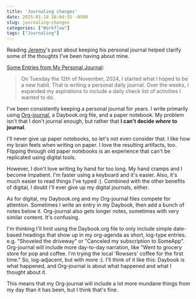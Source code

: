 ```yaml
---
title: 'Journaling changes'
date: 2025-01-18 16:04:55 -0500
slug: journaling-changes
categories: ["Workflow"]
tags: ["Journaling"]
---
```


Reading [Jeremy](https://takeonrules.com/)'s post about keeping his personal journal helped clarify some of the thoughts I've been having about mine.

[Some Entries from My Personal Journal](https://takeonrules.com/2025/01/16/some-entries-from-my-personal-journal/):

> On Tuesday the 12th of November, 2024, I started what I hoped to be a new habit. That is writing a personal daily journal. Over the weeks, I expanded my aspirations to include a daily check list of activities I wanted to do.

I've been consistently keeping a personal journal for years. I write primarily using [Org-journal](https://github.com/bastibe/org-journal), a Daybook.org file, and a paper notebook. My problem isn't that I don't journal enough, but rather that **I can't decide _where_ to journal**. 

I'll never give up paper notebooks, so let's not even consider that. I like how my brain feels when writing on paper. I love the resulting artifacts, too. Flipping through old paper notebooks is an experience that can't be replicated using digital tools. 

However, I don't love writing by hand for too long. My hand cramps and I become impatient. I'm faster using a keyboard and it's easier. Also, it's much easier to read things I've typed :). Combined with the other benefits of digital, I doubt I'll ever give up my digital journals, either.

As for digital, my Daybook.org and my Org-journal files compete for attention. Sometimes I write an entry in my Daybook, then add a bunch of notes below it. Org-journal also gets longer notes, sometimes with very similar content. It's confusing.

I'm thinking I'll limit using the Daybook.org file to only include simple date-based headings that show up in my org-agenda as short, log-type entries. e.g. "Shoveled the driveway" or "Canceled my subscription to SomeApp". Org-journal will include more day-to-day narration, like "Went to grocery store for pop and coffee. I'm trying the local 'Rowsers' coffee for the first time." So, log-adjacent, but with more :). I'll think of it like this: Daybook is what happened, and Org-journal is about what happened and what I thought about it.

This means that my Org-journal will include a lot more mundane things from my day than it has been, but I think that's fine.
